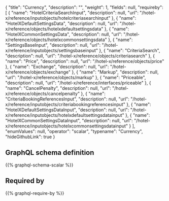 {
  "title": "Currency",
  "description": "",
  "weight": 1,
  "fields": null,
  "requireby": [
    {
      "name": "HotelCriteriaSearchInput",
      "description": null,
      "url": "/hotel-x/reference/inputobjects/hotelcriteriasearchinput"
    },
    {
      "name": "HotelXDefaultSettingsData",
      "description": null,
      "url": "/hotel-x/reference/objects/hotelxdefaultsettingsdata"
    },
    {
      "name": "HotelXCommonSettingsData",
      "description": null,
      "url": "/hotel-x/reference/objects/hotelxcommonsettingsdata"
    },
    {
      "name": "SettingsBaseInput",
      "description": null,
      "url": "/hotel-x/reference/inputobjects/settingsbaseinput"
    },
    {
      "name": "CriteriaSearch",
      "description": null,
      "url": "/hotel-x/reference/objects/criteriasearch"
    },
    {
      "name": "Price",
      "description": null,
      "url": "/hotel-x/reference/objects/price"
    },
    {
      "name": "Exchange",
      "description": null,
      "url": "/hotel-x/reference/objects/exchange"
    },
    {
      "name": "Markup",
      "description": null,
      "url": "/hotel-x/reference/objects/markup"
    },
    {
      "name": "Priceable",
      "description": null,
      "url": "/hotel-x/reference/interfaces/priceable"
    },
    {
      "name": "CancelPenalty",
      "description": null,
      "url": "/hotel-x/reference/objects/cancelpenalty"
    },
    {
      "name": "CriteriaBookingReferencesInput",
      "description": null,
      "url": "/hotel-x/reference/inputobjects/criteriabookingreferencesinput"
    },
    {
      "name": "HotelXDefaultSettingsDataInput",
      "description": null,
      "url": "/hotel-x/reference/inputobjects/hotelxdefaultsettingsdatainput"
    },
    {
      "name": "HotelXCommonSettingsDataInput",
      "description": null,
      "url": "/hotel-x/reference/inputobjects/hotelxcommonsettingsdatainput"
    }
  ],
  "enumValues": null,
  "operator": "scalar",
  "typename": "Currency",
  "hideGithubLink": true
}
## GraphQL schema definition

{{% graphql-schema-scalar %}}

## Required by

{{% graphql-require-by %}}
